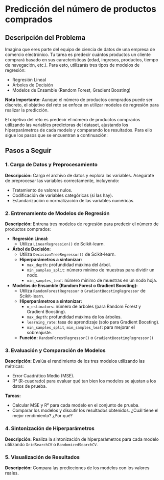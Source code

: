 # Predicción del número de productos comprados

## Descripción del Problema

Imagina que eres parte del equipo de ciencia de datos de una empresa de comercio electrónico. Tu tarea es predecir cuántos productos un cliente comprará basado en sus características (edad, ingresos, productos, tiempo de navegación, etc.). Para esto, utilizarás tres tipos de modelos de regresión:

* Regresión Lineal
* Árboles de Decisión
* Modelos de Ensamble (Random Forest, Gradient Boosting)

**Nota Importante:** Aunque el número de productos comprados puede ser discreto, el objetivo del reto se enfoca en utilizar modelos de regresión para realizar la predicción.

El objetivo del reto es predecir el número de productos comprados utilizando las variables predictoras del dataset, ajustando los hiperparámetros de cada modelo y comparando los resultados. Para ello sigue los pasos que se encuentran a continuación:

## Pasos a Seguir

### 1. Carga de Datos y Preprocesamiento

**Descripción:** Carga el archivo de datos y explora las variables. Asegúrate de preprocesar las variables correctamente, incluyendo:

* Tratamiento de valores nulos.
* Codificación de variables categóricas (si las hay).
* Estandarización o normalización de las variables numéricas.

### 2. Entrenamiento de Modelos de Regresión

**Descripción:** Entrena tres modelos de regresión para predecir el número de productos comprados:

* **Regresión Lineal:**
    * Utiliza `LinearRegression()` de Scikit-learn.
* **Árbol de Decisión:**
    * Utiliza `DecisionTreeRegressor()` de Scikit-learn.
    * **Hiperparámetros a sintonizar:**
        * `max_depth`: profundidad máxima del árbol.
        * `min_samples_split`: número mínimo de muestras para dividir un nodo.
        * `min_samples_leaf`: número mínimo de muestras en un nodo hoja.
* **Modelos de Ensamble (Random Forest o Gradient Boosting):**
    * Utiliza `RandomForestRegressor` o `GradientBoostingRegressor` de Scikit-learn.
    * **Hiperparámetros a sintonizar:**
        * `n_estimators`: número de árboles (para Random Forest y Gradient Boosting).
        * `max_depth`: profundidad máxima de los árboles.
        * `learning_rate`: tasa de aprendizaje (solo para Gradient Boosting).
        * `min_samples_split`, `min_samples_leaf`: para mejorar el sobreajuste.
    * **Función:** `RandomForestRegressor()` o `GradientBoostingRegressor()`

### 3. Evaluación y Comparación de Modelos

**Descripción:** Evalúa el rendimiento de los tres modelos utilizando las métricas:

* Error Cuadrático Medio (MSE).
* R² (R-cuadrado) para evaluar qué tan bien los modelos se ajustan a los datos de prueba.

**Tareas:**

* Calcular MSE y R² para cada modelo en el conjunto de prueba.
* Comparar los modelos y discutir los resultados obtenidos. ¿Cuál tiene el mejor rendimiento? ¿Por qué?

### 4. Sintonización de Hiperparámetros

**Descripción:** Realiza la sintonización de hiperparámetros para cada modelo utilizando `GridSearchCV` o `RandomizedSearchCV`.

### 5. Visualización de Resultados

**Descripción:** Compara las predicciones de los modelos con los valores reales.
